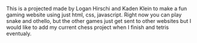This is a projected made by Logan Hirschi and Kaden Klein to make a fun gaming website using just html, css, javascript. Right now you can play snake and othello, but the other games just get sent to other websites but I would like to add my current chess project when I finish and tetris eventualy. 
